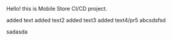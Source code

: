 Hello! this is Mobile Store CI/CD project.

added text
added text2
added text3
added text4/pr5
abcsdsfsd

sadasda
